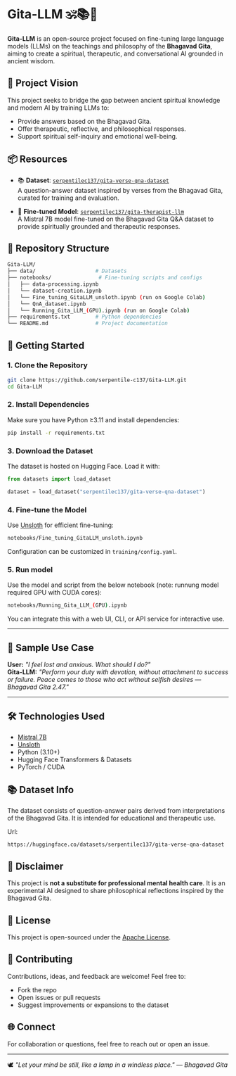 # Gita-LLM 🕉️📚🧠

**Gita-LLM** is an open-source project focused on fine-tuning large language models (LLMs) on the teachings and philosophy of the **Bhagavad Gita**, aiming to create a spiritual, therapeutic, and conversational AI grounded in ancient wisdom.

## 🌟 Project Vision

This project seeks to bridge the gap between ancient spiritual knowledge and modern AI by training LLMs to:
- Provide answers based on the Bhagavad Gita.
- Offer therapeutic, reflective, and philosophical responses.
- Support spiritual self-inquiry and emotional well-being.

## 📦 Resources

- 📚 **Dataset**: [`serpentilec137/gita-verse-qna-dataset`](https://huggingface.co/datasets/serpentilec137/gita-verse-qna-dataset)  
  A question-answer dataset inspired by verses from the Bhagavad Gita, curated for training and evaluation.

- 🤖 **Fine-tuned Model**: [`serpentilec137/gita-therapist-llm`](https://huggingface.co/serpentilec137/gita-therapist-llm)  
  A Mistral 7B model fine-tuned on the Bhagavad Gita Q&A dataset to provide spiritually grounded and therapeutic responses.


## 📂 Repository Structure

```bash
Gita-LLM/
├── data/                   # Datasets
├── notebooks/               # Fine-tuning scripts and configs
│   ├── data-processing.ipynb
│   └── dataset-creation.ipynb
│   └── Fine_tuning_GitaLLM_unsloth.ipynb (run on Google Colab)
│   └── QnA_dataset.ipynb
│   └── Running_Gita_LLM_(GPU).ipynb (run on Google Colab)
├── requirements.txt        # Python dependencies
└── README.md               # Project documentation
```

## 🚀 Getting Started

### 1. Clone the Repository

```bash
git clone https://github.com/serpentile-c137/Gita-LLM.git
cd Gita-LLM
```

### 2. Install Dependencies

Make sure you have Python ≥3.11 and install dependencies:

```bash
pip install -r requirements.txt
```

### 3. Download the Dataset

The dataset is hosted on Hugging Face. Load it with:

```python
from datasets import load_dataset

dataset = load_dataset("serpentilec137/gita-verse-qna-dataset")
```
### 4. Fine-tune the Model

Use [Unsloth](https://github.com/unslothai/unsloth) for efficient fine-tuning:

```bash
notebooks/Fine_tuning_GitaLLM_unsloth.ipynb
```

Configuration can be customized in `training/config.yaml`.

### 5. Run model

Use the model and script from the below notebook (note: runnung model required GPU with CUDA cores):

```bash
notebooks/Running_Gita_LLM_(GPU).ipynb
```

You can integrate this with a web UI, CLI, or API service for interactive use.

---

## 🧘 Sample Use Case

**User:** *"I feel lost and anxious. What should I do?"*  
**Gita-LLM:** *"Perform your duty with devotion, without attachment to success or failure. Peace comes to those who act without selfish desires — Bhagavad Gita 2.47."*

---

## 🛠️ Technologies Used

- [Mistral 7B](https://mistral.ai/)
- [Unsloth](https://github.com/unslothai/unsloth)
- Python (3.10+)
- Hugging Face Transformers & Datasets
- PyTorch / CUDA

## 📚 Dataset Info

The dataset consists of question-answer pairs derived from interpretations of the Bhagavad Gita. It is intended for educational and therapeutic use.

Url: 
```bash
https://huggingface.co/datasets/serpentilec137/gita-verse-qna-dataset
```

## 🙏 Disclaimer

This project is **not a substitute for professional mental health care**. It is an experimental AI designed to share philosophical reflections inspired by the Bhagavad Gita.

## 📜 License

This project is open-sourced under the [Apache License](LICENSE).

## 🤝 Contributing

Contributions, ideas, and feedback are welcome! Feel free to:
- Fork the repo
- Open issues or pull requests
- Suggest improvements or expansions to the dataset

## 🌐 Connect

For collaboration or questions, feel free to reach out or open an issue.

---

🕊️ *"Let your mind be still, like a lamp in a windless place."* — *Bhagavad Gita*
